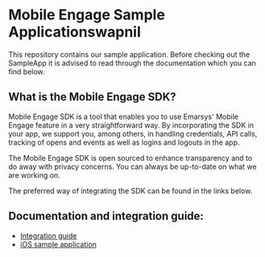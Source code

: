 # Mobile Engage Sample Applicationswapnil

This repository contains our sample application. Before checking out the SampleApp it is advised to read through the documentation which you can find below.

## What is the Mobile Engage SDK?

Mobile Engage SDK is a tool that enables you to use Emarsys' Mobile Engage feature in a very straightforward way. By incorporating the SDK in your app, we support you, among others, in handling credentials, API calls, tracking of opens and events as well as logins and logouts in the app.

The Mobile Engage SDK is open sourced to enhance transparency and to do away with privacy concerns. You can always be up-to-date on what we are working on.

The preferred way of integrating the SDK can be found in the links below.

## Documentation and integration guide:
* [Integration guide](https://help.emarsys.com/hc/en-us/articles/115002410625)
* [iOS sample application](https://github.com/emartech/ios-mobile-engage-sample-app)


